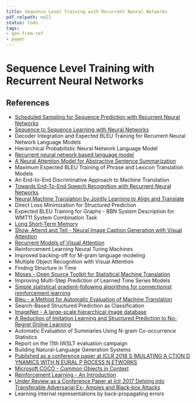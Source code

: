 ```yaml
---
title: Sequence Level Training with Recurrent Neural Networks
pdf_relpath: null
status: todo
tags:
- gen-from-ref
- paper
---
```


# Sequence Level Training with Recurrent Neural Networks

## References

- [Scheduled Sampling for Sequence Prediction with Recurrent Neural Networks](./scheduled-sampling-for-sequence-prediction-with-recurrent-neural-networks.md)
- [Sequence to Sequence Learning with Neural Networks](./sequence-to-sequence-learning-with-neural-networks.md)
- Decoder Integration and Expected BLEU Training for Recurrent Neural Network Language Models
- Hierarchical Probabilistic Neural Network Language Model
- [Recurrent neural network based language model](./recurrent-neural-network-based-language-model.md)
- [A Neural Attention Model for Abstractive Sentence Summarization](./a-neural-attention-model-for-abstractive-sentence-summarization.md)
- Maximum Expected BLEU Training of Phrase and Lexicon Translation Models
- An End-to-End Discriminative Approach to Machine Translation
- [Towards End-To-End Speech Recognition with Recurrent Neural Networks](./towards-end-to-end-speech-recognition-with-recurrent-neural-networks.md)
- [Neural Machine Translation by Jointly Learning to Align and Translate](./neural-machine-translation-by-jointly-learning-to-align-and-translate.md)
- Direct Loss Minimization for Structured Prediction
- Expected BLEU Training for Graphs - BBN System Description for WMT11 System Combination Task
- [Long Short-Term Memory](./long-short-term-memory.md)
- [Show, Attend and Tell - Neural Image Caption Generation with Visual Attention](./show-attend-and-tell-neural-image-caption-generation-with-visual-attention.md)
- [Recurrent Models of Visual Attention](./recurrent-models-of-visual-attention.md)
- Reinforcement Learning Neural Turing Machines
- Improved backing-off for M-gram language modeling
- Multiple Object Recognition with Visual Attention
- Finding Structure in Time
- [Moses - Open Source Toolkit for Statistical Machine Translation](./moses-open-source-toolkit-for-statistical-machine-translation.md)
- Improving Multi-Step Prediction of Learned Time Series Models
- [Simple statistical gradient-following algorithms for connectionist reinforcement learning](./simple-statistical-gradient-following-algorithms-for-connectionist-reinforcement-learning.md)
- [Bleu - a Method for Automatic Evaluation of Machine Translation](./bleu-a-method-for-automatic-evaluation-of-machine-translation.md)
- Search-Based Structured Prediction as Classification
- [ImageNet - A large-scale hierarchical image database](./imagenet-a-large-scale-hierarchical-image-database.md)
- [A Reduction of Imitation Learning and Structured Prediction to No-Regret Online Learning](./a-reduction-of-imitation-learning-and-structured-prediction-to-no-regret-online-learning.md)
- Automatic Evaluation of Summaries Using N-gram Co-occurrence Statistics
- Report on the 11th IWSLT evaluation campaign
- Building Natural-Language Generation Systems
- [Published as a conference paper at ICLR 2018 S IMULATING A CTION D YNAMICS WITH N EURAL P ROCESS N ETWORKS](./published-as-a-conference-paper-at-iclr-2018-s-imulating-a-ction-d-ynamics-with-n-eural-p-rocess-n-etworks.md)
- [Microsoft COCO - Common Objects in Context](./microsoft-coco-common-objects-in-context.md)
- [Reinforcement Learning - An Introduction](./reinforcement-learning-an-introduction.md)
- [Under Review as a Conference Paper at Iclr 2017 Delving into Transferable Adversarial Ex- Amples and Black-box Attacks](./under-review-as-a-conference-paper-at-iclr-2017-delving-into-transferable-adversarial-ex-amples-and-black-box-attacks.md)
- Learning internal representations by back-propagating errors
